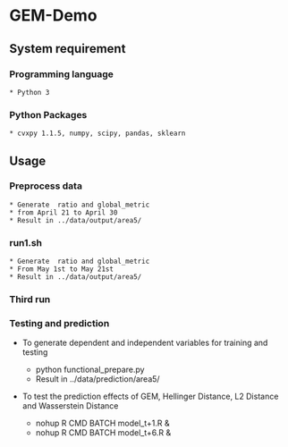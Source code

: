 # GEM-Demo

## System requirement

### Programming language
    
    * Python 3
    
### Python Packages
    * cvxpy 1.1.5, numpy, scipy, pandas, sklearn


## Usage


### Preprocess data

    * Generate  ratio and global_metric
    * from April 21 to April 30
    * Result in ../data/output/area5/

### run1.sh

    * Generate  ratio and global_metric
    * From May 1st to May 21st
    * Result in ../data/output/area5/

### Third run 


### Testing and prediction

- To generate dependent and independent variables for training and testing
    * python functional_prepare.py
    * Result in ../data/prediction/area5/
    
- To test the prediction effects of GEM, Hellinger Distance, L2 Distance and Wasserstein Distance
    * nohup R CMD BATCH model_t+1.R &
    * nohup R CMD BATCH model_t+6.R &

   
